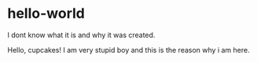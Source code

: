# hello-world
I dont know what it is and why it was created.

Hello, cupcakes!
I am very stupid boy and this is the reason why i am here.
